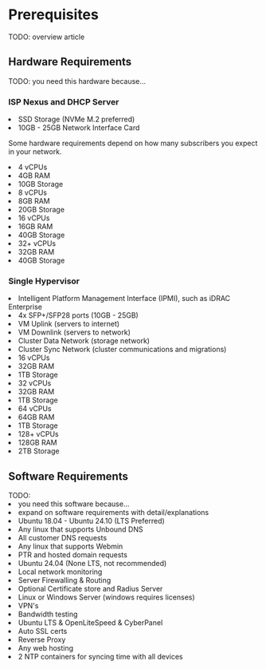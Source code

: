 # Prerequisites

<warning>TODO: overview article</warning>

## Hardware Requirements

<warning>TODO: you need this hardware because...</warning>

### ISP Nexus and DHCP Server

<list>
<li>SSD Storage (NVMe M.2 preferred)</li>
<li>10GB - 25GB Network Interface Card</li>
</list>

Some hardware requirements depend on how many subscribers you expect in your network.

<tabs title="test">
    <tab title="0 - 500">
        <procedure>
            <list>
                <li>4 vCPUs</li>
                <li>4GB RAM</li>
                <li>10GB Storage</li>
            </list>
        </procedure>
    </tab>
    <tab title="500 - 1000">
        <procedure>
            <list>
                <li>8 vCPUs</li>
                <li>8GB RAM</li>
                <li>20GB Storage</li>
            </list>
        </procedure>
    </tab>
    <tab title="1000 - 5000">
        <procedure>
            <list>
                <li>16 vCPUs</li>
                <li>16GB RAM</li>
                <li>40GB Storage</li>
            </list>
        </procedure>
    </tab>
    <tab title="5000+">
        <procedure>
            <list>
                <li>32+ vCPUs</li>
                <li>32GB RAM</li>
                <li>40GB Storage</li>
            </list>
        </procedure>
    </tab>
</tabs>

### Single Hypervisor

<list>
<li>Intelligent Platform Management Interface (IPMI), such as iDRAC Enterprise</li>
<li>
4x SFP+/SFP28 ports (10GB - 25GB)
<list type="alpha-lower">
<li>
VM Uplink (servers to internet)
</li>
<li>
VM Downlink (servers to network)
</li>
<li>
Cluster Data Network (storage network)
</li>
<li>
Cluster Sync Network (cluster communications and migrations)
</li>
</list>
</li>
</list>

<tabs>
    <tab title="0 - 1000">
        <procedure>
            <list>
                <li>16 vCPUs</li>
                <li>32GB RAM</li>
                <li>1TB Storage</li>
            </list>
        </procedure>
    </tab>
    <tab title="1000 - 2500">
        <procedure>
            <list>
                <li>32 vCPUs</li>
                <li>32GB RAM</li>
                <li>1TB Storage</li>
            </list>
        </procedure>
    </tab>
    <tab title="2500 - 5000">
        <procedure>
            <list>
                <li>64 vCPUs</li>
                <li>64GB RAM</li>
                <li>1TB Storage</li>
            </list>
        </procedure>
    </tab>
    <tab title="5000+">
        <procedure>
            <list>
                <li>128+ vCPUs</li>
                <li>128GB RAM</li>
                <li>2TB Storage</li>
            </list>
        </procedure>
    </tab>
</tabs>

## Software Requirements

<warning>
    TODO:
    <list>
        <li>you need this software because...</li>
        <li>expand on software requirements with detail/explanations</li>
    </list>
</warning>

<deflist>
<def title="Operating System for running ISP Nexus and DHCP Stream">
    <list><li>Ubuntu 18.04 - Ubuntu 24.10 (LTS Preferred)</li></list>
</def>
<def title="Recursive DNS">
    <list><li>Any linux that supports Unbound DNS</li>
    <li>All customer DNS requests</li></list>
</def>
<def title="Authoritative DNS">
    <list><li>Any linux that supports Webmin</li>
    <li>PTR and hosted domain requests</li></list>
</def>
<def title="LibreNMS">
    <list><li>Ubuntu 24.04 (None LTS, not recommended)</li>
    <li>Local network monitoring</li></list>
</def>
<def title="pfSense">
    <list><li>Server Firewalling & Routing</li>
    <li>Optional Certificate store and Radius Server</li></list>
</def>
<def title="RDP">
    <list><li>Linux or Windows Server (windows requires licenses)</li></list>
</def>
<def title="Mikrotik CHR">
    <list><li>VPN's</li>
    <li>Bandwidth testing</li></list>
</def>
<def title="Web Server">
    <list><li>Ubuntu LTS & OpenLiteSpeed & CyberPanel</li>
    <li>Auto SSL certs</li>
    <li>Reverse Proxy</li>
    <li>Any web hosting</li></list>
</def>
<def title="NTP Servers">
    <list><li>2 NTP containers for syncing time with all devices</li></list>
</def>
</deflist>